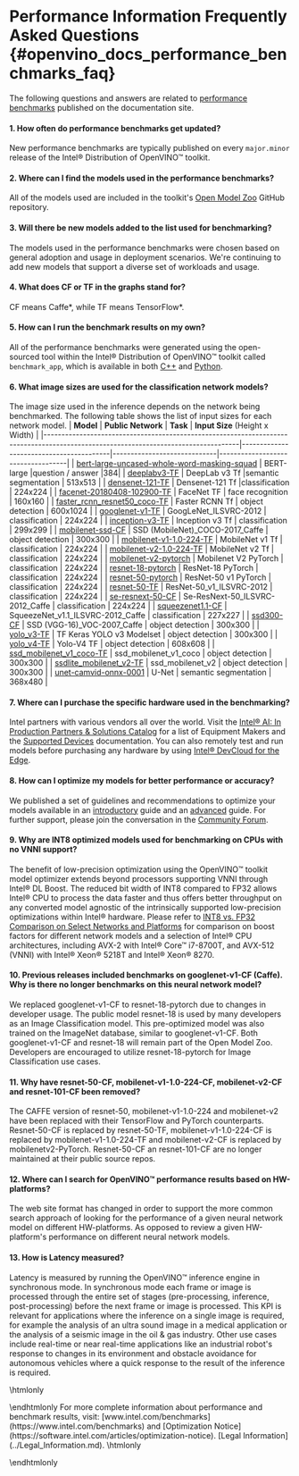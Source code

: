 # Performance Information Frequently Asked Questions {#openvino_docs_performance_benchmarks_faq}

The following questions and answers are related to [performance benchmarks](./performance_benchmarks.md) published on the documentation site.

#### 1. How often do performance benchmarks get updated?
New performance benchmarks are typically published on every `major.minor` release of the Intel® Distribution of OpenVINO™ toolkit.

#### 2. Where can I find the models used in the performance benchmarks?
All of the models used are included in the toolkit's [Open Model Zoo](https://github.com/openvinotoolkit/open_model_zoo) GitHub repository. 

#### 3. Will there be new models added to the list used for benchmarking?
The models used in the performance benchmarks were chosen based on general adoption and usage in deployment scenarios. We're continuing to add new models that support a diverse set of workloads and usage.

#### 4. What does CF or TF in the graphs stand for?
CF means Caffe*, while TF means TensorFlow*.

#### 5. How can I run the benchmark results on my own?
All of the performance benchmarks were generated using the open-sourced tool within the Intel® Distribution of OpenVINO™ toolkit called `benchmark_app`, which is available in both [C++](../../inference-engine/samples/benchmark_app/README.md) and [Python](../../inference-engine/tools/benchmark_tool/README.md). 

#### 6. What image sizes are used for the classification network models?
The image size used in the inference depends on the network being benchmarked. The following table shows the list of input sizes for each network model.
|   **Model**																														 |   **Public Network**                    |     **Task**                | **Input Size** (Height x Width)   |
|------------------------------------------------------------------------------------------------------------------------------------|-----------------------------------------|-----------------------------|-----------------------------------|
|    [bert-large-uncased-whole-word-masking-squad](https://github.com/openvinotoolkit/open_model_zoo/tree/develop/models/intel/bert-large-uncased-whole-word-masking-squad-int8-0001)   | 	BERT-large	|question / answer	|384|
|    [deeplabv3-TF](https://github.com/openvinotoolkit/open_model_zoo/tree/master/models/public/deeplabv3)                                    |	  DeepLab v3 Tf	                       |semantic segmentation	     |    513x513                          |
|    [densenet-121-TF](https://github.com/openvinotoolkit/open_model_zoo/tree/master/models/public/densenet-121-tf)                  | 	  Densenet-121 Tf	                   |classification	    |    224x224                 |
|    [facenet-20180408-102900-TF](https://github.com/openvinotoolkit/open_model_zoo/tree/master/models/public/facenet-20180408-102900)        |    FaceNet TF                           |    face recognition         |    160x160                        |
|    [faster_rcnn_resnet50_coco-TF](https://github.com/openvinotoolkit/open_model_zoo/tree/master/models/public/faster_rcnn_resnet50_coco)    |    Faster RCNN Tf                       |    object detection           |    600x1024					     |
|    [googlenet-v1-TF](https://github.com/openvinotoolkit/open_model_zoo/tree/master/models/public/googlenet-v1-tf)				     |    GoogLeNet_ILSVRC-2012                |    classification           |    224x224				  |
|    [inception-v3-TF](https://github.com/openvinotoolkit/open_model_zoo/tree/master/models/public/googlenet-v3)								 |    Inception v3 Tf                      |    classification           |    299x299				  |
|    [mobilenet-ssd-CF](https://github.com/openvinotoolkit/open_model_zoo/tree/master/models/public/mobilenet-ssd)						     |    SSD (MobileNet)_COCO-2017_Caffe      |    object detection         |    300x300						 |
|    [mobilenet-v1-1.0-224-TF](https://github.com/openvinotoolkit/open_model_zoo/tree/master/models/public/mobilenet-v1-1.0-224-tf)  |    MobileNet v1 Tf                      |    classification    |    224x224                        |
|    [mobilenet-v2-1.0-224-TF](https://github.com/openvinotoolkit/open_model_zoo/tree/master/models/public/mobilenet-v2-1.0-224)			     |    MobileNet v2 Tf                      |    classification           |    224x224						 |
|    [mobilenet-v2-pytorch](https://github.com/openvinotoolkit/open_model_zoo/tree/master/models/public/mobilenet-v2-pytorch )		 |    Mobilenet V2 PyTorch                 |    classification           |    224x224					     |
|    [resnet-18-pytorch](https://github.com/openvinotoolkit/open_model_zoo/tree/master/models/public/resnet-18-pytorch)		  			     |    ResNet-18 PyTorch                    |    classification           |    224x224						 |
|    [resnet-50-pytorch](https://github.com/openvinotoolkit/open_model_zoo/tree/master/models/public/resnet-50-pytorch)              |    ResNet-50 v1 PyTorch                 |    classification           |    224x224                        |
|    [resnet-50-TF](https://github.com/openvinotoolkit/open_model_zoo/tree/master/models/public/resnet-50-tf)								 |    ResNet-50_v1_ILSVRC-2012             |    classification           |    224x224						 |
|    [se-resnext-50-CF](https://github.com/openvinotoolkit/open_model_zoo/tree/master/models/public/se-resnext-50)						     |    Se-ResNext-50_ILSVRC-2012_Caffe      |    classification           |    224x224						 |
|    [squeezenet1.1-CF](https://github.com/openvinotoolkit/open_model_zoo/tree/master/models/public/squeezenet1.1)						     |    SqueezeNet_v1.1_ILSVRC-2012_Caffe    |    classification           |    227x227						 |
|    [ssd300-CF](https://github.com/openvinotoolkit/open_model_zoo/tree/master/models/public/ssd300)										     |    SSD (VGG-16)_VOC-2007_Caffe          |    object detection         |    300x300						 |
|    [yolo_v3-TF](https://github.com/openvinotoolkit/open_model_zoo/tree/master/models/public/yolo-v3-tf)                            | 	  TF Keras YOLO v3 Modelset            |	 object detection	      |    300x300                        |
|    [yolo_v4-TF](https://github.com/openvinotoolkit/open_model_zoo/tree/master/models/public/yolo-v4-tf)                            | 	  Yolo-V4 TF                           |	 object detection	     |    608x608                        |
|    [ssd_mobilenet_v1_coco-TF](https://github.com/openvinotoolkit/open_model_zoo/tree/master/models/public/ssd_mobilenet_v1_coco)   |    ssd_mobilenet_v1_coco                |    object detection         |    300x300                        |
|    [ssdlite_mobilenet_v2-TF](https://github.com/openvinotoolkit/open_model_zoo/tree/master/models/public/ssdlite_mobilenet_v2)     |    ssd_mobilenet_v2                     |    object detection         |    300x300                        |
|    [unet-camvid-onnx-0001](https://github.com/openvinotoolkit/open_model_zoo/blob/master/models/intel/unet-camvid-onnx-0001/description/unet-camvid-onnx-0001.md)            |    U-Net                    |    semantic segmentation          |    368x480                        |

#### 7. Where can I purchase the specific hardware used in the benchmarking?
Intel partners with various vendors all over the world. Visit the [Intel® AI: In Production Partners & Solutions Catalog](https://www.intel.com/content/www/us/en/internet-of-things/ai-in-production/partners-solutions-catalog.html) for a list of Equipment Makers and the [Supported Devices](../IE_DG/supported_plugins/Supported_Devices.md) documentation. You can also remotely test and run models before purchasing any hardware by using [Intel® DevCloud for the Edge](http://devcloud.intel.com/edge/).

#### 8. How can I optimize my models for better performance or accuracy?
We published a set of guidelines and recommendations to optimize your models available in an [introductory](../IE_DG/Intro_to_Performance.md) guide and an [advanced](../optimization_guide/dldt_optimization_guide.md) guide. For further support, please join the conversation in the [Community Forum](https://software.intel.com/en-us/forums/intel-distribution-of-openvino-toolkit).

#### 9. Why are INT8 optimized models used for benchmarking on CPUs with no VNNI support?
The benefit of low-precision optimization using the OpenVINO™ toolkit model optimizer extends beyond processors supporting VNNI through Intel® DL Boost. The reduced bit width of INT8 compared to FP32 allows Intel® CPU to process the data faster and thus offers better throughput on any converted model agnostic of the intrinsically supported low-precision optimizations within Intel® hardware. Please refer to [INT8 vs. FP32 Comparison on Select Networks and Platforms](performance_int8_vs_fp32.md) for comparison on boost factors for different network models and a selection of Intel® CPU architectures, including AVX-2 with Intel® Core™ i7-8700T, and AVX-512 (VNNI) with Intel® Xeon® 5218T and Intel® Xeon® 8270.

#### 10. Previous releases included benchmarks on googlenet-v1-CF (Caffe). Why is there no longer benchmarks on this neural network model?
We replaced googlenet-v1-CF to resnet-18-pytorch due to changes in developer usage. The public model resnet-18 is used by many developers as an Image Classification model. This pre-optimized model was also trained on the ImageNet database, similar to googlenet-v1-CF. Both googlenet-v1-CF and resnet-18 will remain part of the Open Model Zoo. Developers are encouraged to utilize resnet-18-pytorch for Image Classification use cases.

#### 11. Why have resnet-50-CF, mobilenet-v1-1.0-224-CF, mobilenet-v2-CF and resnet-101-CF been removed?
The CAFFE version of resnet-50, mobilenet-v1-1.0-224 and mobilenet-v2 have been replaced with their TensorFlow and PyTorch counterparts. Resnet-50-CF is replaced by resnet-50-TF, mobilenet-v1-1.0-224-CF is replaced by mobilenet-v1-1.0-224-TF and mobilenet-v2-CF is replaced by mobilenetv2-PyTorch. Resnet-50-CF an resnet-101-CF are no longer maintained at their public source repos.

#### 12. Where can I search for OpenVINO™ performance results based on HW-platforms?
The web site format has changed in order to support the more common search approach of looking for the performance of a given neural network model on different HW-platforms. As opposed to review a given HW-platform's performance on different neural network models.

#### 13. How is Latency measured?
Latency is measured by running the OpenVINO™ inference engine in synchronous mode. In synchronous mode each frame or image is processed through the entire set of stages (pre-processing, inference, post-processing) before the next frame or image is processed. This KPI is relevant for applications where the inference on a single image is required, for example the analysis of an ultra sound image in a medical application or the analysis of a seismic image in the oil & gas industry. Other use cases include real-time or near real-time applications like an industrial robot's response to changes in its environment and obstacle avoidance for autonomous vehicles where a quick response to the result of the inference is required.

\htmlonly
<style>
    .footer {
        display: none;
    }
</style>
<div class="opt-notice-wrapper">
<p class="opt-notice">
\endhtmlonly
For more complete information about performance and benchmark results, visit: [www.intel.com/benchmarks](https://www.intel.com/benchmarks) and [Optimization Notice](https://software.intel.com/articles/optimization-notice). [Legal Information](../Legal_Information.md).
\htmlonly
</p>
</div>
\endhtmlonly
